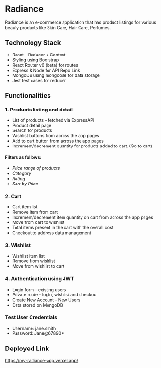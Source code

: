 # Radiance

Radiance is an e-commerce application that has product listings for various beauty products like Skin Care, Hair Care, Perfumes.

## Technology Stack

* React - Reducer + Context
* Styling using Bootstrap
* React Router v6 (beta) for routes
* Express & Node for API Repo Link
* MongoDB using mongoose for data storage
* Jest test cases for reducer 


## Functionalities

### 1. Products listing and detail
* List of products - fetched via ExpressAPI
* Product detail page
* Search for products
* Wishlist buttons from across the app pages
* Add to cart button from across the app pages
* Increment/decrement quantity for products added to cart. (Go to cart)


#### Filters as follows:
- _Price range of products_
- _Category_
- _Rating_
- _Sort by Price_


### 2. Cart
* Cart item list
* Remove item from cart
* Increment/decrement item quantity on cart from across the app pages
* Move from cart to wishlist
* Total items present in the cart with the overall cost
* Checkout to address data management


### 3. Wishlist
* Wishlist item list
* Remove from wishlist
* Move from wishlist to cart


### 4. Authentication using JWT

* Login form - existing users
* Private route - login, wishlist and checkout
* Create New Account - New Users
* Data stored on MongoDB


### Test User Credentials

- Username: jane.smith
- Password: Jane@67890*



## Deployed Link

https://my-radiance-app.vercel.app/


